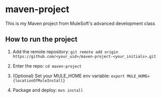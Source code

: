 # maven-project

This is my Maven project from MuleSoft's advanced development class

## How to run the project

1. Add the remote repository: 
    `git remote add origin https://github.com/<your_uid>/maven-project-<your_initials>.git`

2. Enter the repo: `cd maven-project`

3. (Optional) Set your MULE_HOME env variable: `export MULE_HOME={locationOfMuleInstall}`

4. Package and deploy: `mvn install`

